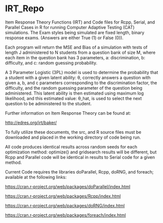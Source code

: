 # IRT_Repo

Item Response Theory Functions (IRT) and Code files for Rcpp, Serial, and Parallel Cases in R for running Computer Adaptive Testing (CAT) simulations.
The Exam styles being simulated are fixed length, binary response exams. (Answers are either True (1) or False (0)). 

Each program will return the MSE and Bias of a simulation with tests of length J administered to N students from a question bank of size M, where each item in the question bank has 3 parameters, a: discrimination, b: difficulty, and c: random guessing probability. 

A 3 Parameter Logistic (3PL) model is used to determine the probability that a student with a given latent ability: &theta;, correctly answers a question with given a, b, and c parameters corresponding to the discrimination factor, the difficulty, and the random guessing parameter of the question being administered. This latent ability is then estimated using maximum log likelihood, and this estimated value:  &theta;_hat, is used to select the next question to be administered to the student. 
  
Further information on Item Response Theory can be found at:

http://edres.org/irt/baker/

To fully utilize these documents, the src, and R source files must be downloaded and placed in the working directory of code being run. 

All code produces identical results across random seeds for each optimization method: optimize() and gridsearch results will be different, but Rcpp and Parallel code will be identical in results to Serial code for a given method.

Current Code requires the libraries doParallel, Rcpp, doRNG, and foreach; available at the following links: 

https://cran.r-project.org/web/packages/doParallel/index.html

https://cran.r-project.org/web/packages/Rcpp/index.html

https://cran.r-project.org/web/packages/doRNG/index.html

https://cran.r-project.org/web/packages/foreach/index.html



